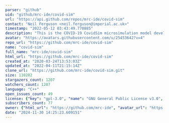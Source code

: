 ```yaml
---
parser: "github"
uid: "github/mrc-ide/covid-sim"
url: "https://api.github.com/repos/mrc-ide/covid-sim"
contact: "Neil Ferguson <neil.ferguson@imperial.ac.uk>"
timestamp: "2022-05-12 03:43:49.770885"
description: "This is the COVID-19 CovidSim microsimulation model developed by the MRC Centre for Global Infectious Disease Analysis hosted at Imperial College, London."
avatar: "https://avatars.githubusercontent.com/u/25453642?v=4"
repo_url: "https://github.com/mrc-ide/covid-sim"
name: "covid-sim"
full_name: "mrc-ide/covid-sim"
html_url: "https://github.com/mrc-ide/covid-sim"
created_at: "2020-03-24T13:53:03Z"
updated_at: "2022-04-11T21:15:14Z"
clone_url: "https://github.com/mrc-ide/covid-sim.git"
size: 110282
stargazers_count: 1207
watchers_count: 1207
language: "C++"
open_issues_count: 49
license: {"key": "gpl-3.0", "name": "GNU General Public License v3.0", "spdx_id": "GPL-3.0", "url": "https://api.github.com/licenses/gpl-3.0", "node_id": "MDc6TGljZW5zZTk="}
subscribers_count: 77
owner: {"html_url": "https://github.com/mrc-ide", "avatar_url": "https://avatars.githubusercontent.com/u/25453642?v=4", "login": "mrc-ide", "type": "Organization"}
date: "2024-11-30 14:25:23.609151"
---
```

